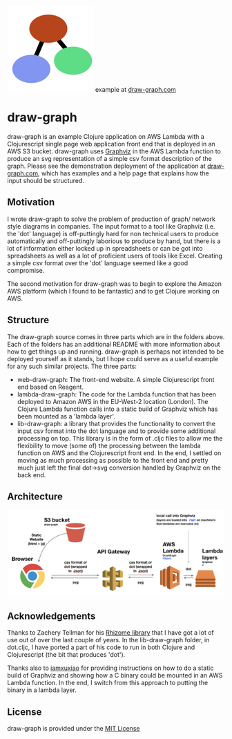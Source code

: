 ![](flav.png)
example at [draw-graph.com](https://draw-graph.com)
<br/>

# draw-graph

draw-graph is an example Clojure application on AWS Lambda with a Clojurescript single page web application front end that is deployed in an AWS S3 bucket.
draw-graph uses [Graphviz](https://www.graphviz.org/) in the AWS Lambda function to produce an svg representation of a simple csv format description of the graph.
Please see the demonstration deployment of the application at [draw-graph.com](https://draw-graph.com), which has examples and a help page that explains how the input should be structured.

## Motivation

I wrote draw-graph to solve the problem of production of graph/ network style diagrams in companies. The input format to a tool like Graphviz (i.e. the 'dot' language) is off-puttingly hard for non technical users to produce automatically and off-puttingly laborious to produce by hand, but there is a lot of information either locked up in spreadsheets or can be got into spreadsheets as well as a lot of proficient users of tools like Excel. Creating a simple csv format over the 'dot' language seemed like a good compromise.

The second motivation for draw-graph was to begin to explore the Amazon AWS platform (which I found to be fantastic) and to get Clojure working on AWS.

## Structure

The draw-graph source comes in three parts which are in the folders above. Each of the folders has an additional README with more information about how to get things up and running.
draw-graph is perhaps not intended to be deployed yourself as it stands, but I hope could serve as a useful example for any such similar projects.
The three parts:

- web-draw-graph: The front-end website. A simple Clojurescript front end based on Reagent.
- lambda-draw-graph: The code for the Lambda function that has been deployed to Amazon AWS in the EU-West-2 location (London). The Clojure Lambda function calls into a static build of Graphviz which has been mounted as a 'lambda layer'. 
- lib-draw-graph: a library that provides the functionality to convert the input csv format into the dot language and to provide some additional processing on top. This library is in the form of .cljc files to allow me the flexibility to move (some of) the processing between the lambda function on AWS and the Clojurescript front end. In the end, I settled on moving as much processing as possible to the front end and pretty much just left the final dot->svg conversion handled by Graphviz on the back end.

## Architecture

![](draw-graph.png)

## Acknowledgements

Thanks to Zachery Tellman for his [Rhizome library](https://github.com/ztellman/rhizome) that I have got a lot of use out of over the last couple of years. In the lib-draw-graph folder, in dot.cljc, I have ported a part of his code to run in both Clojure and Clojurescript (the bit that produces 'dot').

Thanks also to [iamxuxiao](https://github.com/iamxuxiao/mwgraphviz) for providing instructions on how to do a static build of Graphviz and showing how a C binary could be mounted in an AWS Lambda function. In the end, I switch from this approach to putting the binary in a lambda layer.


## License

draw-graph is provided under the [MIT License](https://opensource.org/licenses/MIT)
